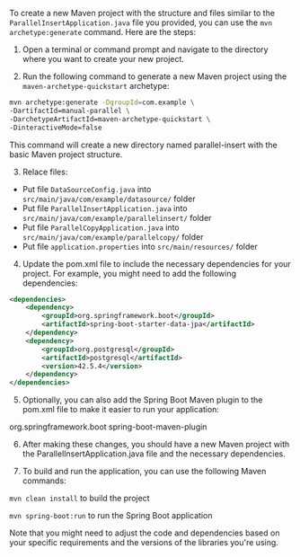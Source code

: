 To create a new Maven project with the structure and files similar to the` ParallelInsertApplication.java` file you provided, you can use the `mvn archetype:generate` command. Here are the steps:

1. Open a terminal or command prompt and navigate to the directory where you want to create your new project.

2. Run the following command to generate a new Maven project using the `maven-archetype-quickstart` archetype:

```bash
mvn archetype:generate -DgroupId=com.example \
-DartifactId=manual-parallel \
-DarchetypeArtifactId=maven-archetype-quickstart \
-DinteractiveMode=false
```
This command will create a new directory named parallel-insert with the basic Maven project structure.

3. Relace files:

- Put file `DataSourceConfig.java` into  `src/main/java/com/example/datasource/` folder
- Put file `ParallelInsertApplication.java` into  `src/main/java/com/example/parallelinsert/` folder
- Put file `ParallelCopyApplication.java` into  `src/main/java/com/example/parallelcopy/` folder
- Put file `application.properties` into  `src/main/resources/` folder

4. Update the pom.xml file to include the necessary dependencies for your project. For example, you might need to add the following dependencies:

```XML
<dependencies>
    <dependency>
        <groupId>org.springframework.boot</groupId>
        <artifactId>spring-boot-starter-data-jpa</artifactId>
    </dependency>
    <dependency>
        <groupId>org.postgresql</groupId>
        <artifactId>postgresql</artifactId>
        <version>42.5.4</version>
    </dependency>
</dependencies>
```

5. Optionally, you can also add the Spring Boot Maven plugin to the pom.xml file to make it easier to run your application:

<build>
    <plugins>
        <plugin>
            <groupId>org.springframework.boot</groupId>
            <artifactId>spring-boot-maven-plugin</artifactId>
        </plugin>
    </plugins>
</build>

6. After making these changes, you should have a new Maven project with the ParallelInsertApplication.java file and the necessary dependencies.

7. To build and run the application, you can use the following Maven commands:

`mvn clean install` to build the project

`mvn spring-boot:run` to run the Spring Boot application

Note that you might need to adjust the code and dependencies based on your specific requirements and the versions of the libraries you're using.
